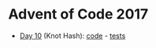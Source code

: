 # Advent of Code 2017

- [Day 10](https://adventofcode.com/2017/day/10) (Knot Hash): [code](day10/Day10.kt) - [tests](../../../test/kotlin/aoc2017/day10/Day10KtTest.kt)

